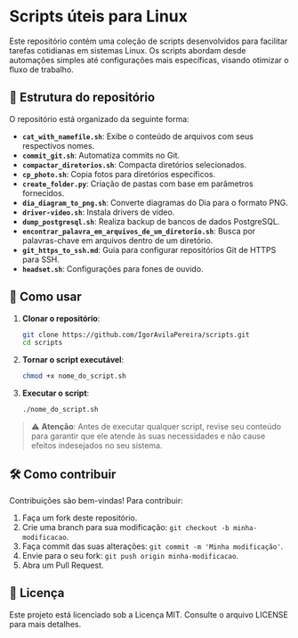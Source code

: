 # Scripts úteis para Linux

Este repositório contém uma coleção de scripts desenvolvidos para facilitar tarefas cotidianas em sistemas Linux. Os scripts abordam desde automações simples até configurações mais específicas, visando otimizar o fluxo de trabalho.

## 📁 Estrutura do repositório

O repositório está organizado da seguinte forma:

* **`cat_with_namefile.sh`**: Exibe o conteúdo de arquivos com seus respectivos nomes.
* **`commit_git.sh`**: Automatiza commits no Git.
* **`compactar_diretorios.sh`**: Compacta diretórios selecionados.
* **`cp_photo.sh`**: Copia fotos para diretórios específicos.
* **`create_folder.py`**: Criação de pastas com base em parâmetros fornecidos.
* **`dia_diagram_to_png.sh`**: Converte diagramas do Dia para o formato PNG.
* **`driver-video.sh`**: Instala drivers de vídeo.
* **`dump_postgresql.sh`**: Realiza backup de bancos de dados PostgreSQL.
* **`encontrar_palavra_em_arquivos_de_um_diretorio.sh`**: Busca por palavras-chave em arquivos dentro de um diretório.
* **`git_https_to_ssh.md`**: Guia para configurar repositórios Git de HTTPS para SSH.
* **`headset.sh`**: Configurações para fones de ouvido.


## 🚀 Como usar

1. **Clonar o repositório**:

   ```bash
   git clone https://github.com/IgorAvilaPereira/scripts.git
   cd scripts
   ```

2. **Tornar o script executável**:

   ```bash
   chmod +x nome_do_script.sh
   ```

3. **Executar o script**:

   ```bash
   ./nome_do_script.sh
   ```

> ⚠️ **Atenção**: Antes de executar qualquer script, revise seu conteúdo para garantir que ele atende às suas necessidades e não cause efeitos indesejados no seu sistema.

## 🛠️ Como contribuir

Contribuições são bem-vindas! Para contribuir:

1. Faça um fork deste repositório.
2. Crie uma branch para sua modificação: `git checkout -b minha-modificacao`.
3. Faça commit das suas alterações: `git commit -m 'Minha modificação'`.
4. Envie para o seu fork: `git push origin minha-modificacao`.
5. Abra um Pull Request.

## 📄 Licença

Este projeto está licenciado sob a Licença MIT. Consulte o arquivo LICENSE para mais detalhes.

